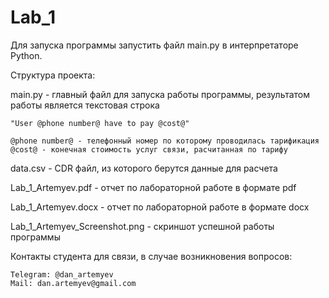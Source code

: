 # Lab_1

Для запуска программы запустить файл main.py в интерпретаторе Python.

Структура проекта:

main.py - главный файл для запуска работы программы, результатом работы является текстовая строка 
	
	"User @phone number@ have to pay @cost@"
	
	@phone number@ - телефонный номер по которому проводилась тарификация
	@cost@ - конечная стоимость услуг связи, расчитанная по тарифу
	
data.csv - CDR файл, из которого берутся данные для расчета

Lab_1_Artemyev.pdf - отчет по лабораторной работе в формате pdf

Lab_1_Artemyev.docx - отчет по лабораторной работе в формате docx

Lab_1_Artemyev_Screenshot.png - скриншот успешной работы программы

Контакты студента для связи, в случае возникновения вопросов:
	
	Telegram: @dan_artemyev
	Mail: dan.artemyev@gmail.com
